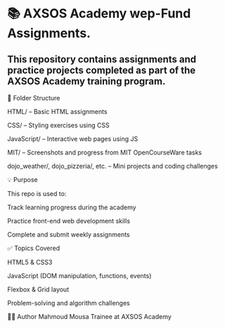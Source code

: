 <h1>📚 AXSOS Academy wep-Fund Assignments.</h1>


<h2>This repository contains assignments and practice projects completed as part of the AXSOS Academy training program.</h2>

📂 Folder Structure

HTML/ – Basic HTML assignments

CSS/ – Styling exercises using CSS

JavaScript/ – Interactive web pages using JS

MIT/ – Screenshots and progress from MIT OpenCourseWare tasks

dojo_weather/, dojo_pizzeria/, etc. – Mini projects and coding challenges

💡 Purpose

This repo is used to:

Track learning progress during the academy

Practice front-end web development skills

Complete and submit weekly assignments

✅ Topics Covered

HTML5 & CSS3

JavaScript (DOM manipulation, functions, events)

Flexbox & Grid layout

Problem-solving and algorithm challenges

👨‍💻 Author
Mahmoud Mousa
Trainee at AXSOS Academy



